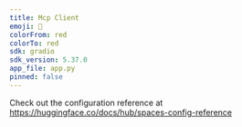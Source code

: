 ```yaml
---
title: Mcp Client
emoji: 🦀
colorFrom: red
colorTo: red
sdk: gradio
sdk_version: 5.37.0
app_file: app.py
pinned: false
---
```


Check out the configuration reference at https://huggingface.co/docs/hub/spaces-config-reference
